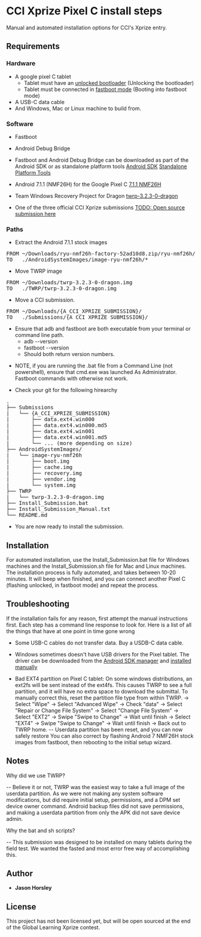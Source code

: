 # CCI Xprize Pixel C install steps

Manual and automated installation options for CCI's Xprize entry.

## Requirements

### Hardware

* A google pixel C tablet
	* Tablet must have an [unlocked bootloader](https://source.android.com/setup/build/running) (Unlocking the bootloader)
	* Tablet must be connected in [fastboot mode](https://source.android.com/setup/build/running) (Booting into fastboot mode)
* A USB-C data cable
* And Windows, Mac or Linux machine to build from.

### Software

* Fastboot
* Android Debug Bridge

* Fastboot and Android Debug Bridge can be downloaded as part of the Android SDK or as standalone platform tools
	[Android SDK](https://developer.android.com/studio/)
	[Standalone Platform Tools](https://developer.android.com/studio/releases/platform-tools#download)

* Android 7.1.1 (NMF26H) for the Google Pixel C
	[7.1.1 NMF26H](https://developers.google.com/android/images)

* Team Windows Recovery Project for Dragon
	[twrp-3.2.3-0-dragon](https://dl.twrp.me/dragon/twrp-3.2.3-0-dragon.img.html)


* One of the three official CCI Xprize submissions
	[TODO: Open source submission here]()


### Paths

* Extract the Android 7.1.1 stock images  
<pre>
FROM ~/Downloads/ryu-nmf26h-factory-52ad10d8.zip/ryu-nmf26h/*  
TO   ./AndroidSystemImages/image-ryu-nmf26h/*  
</pre>

* Move TWRP image  
<pre>
FROM ~/Downloads/twrp-3.2.3-0-dragon.img  
TO   ./TWRP/twrp-3.2.3-0-dragon.img  
</pre>

* Move a CCI submission.  
<pre>
FROM ~/Downloads/{A_CCI_XPRIZE_SUBMISSION}/  
TO   ./Submissions/{A_CCI_XPRIZE_SUBMISSION}/  
</pre>

* Ensure that adb and fastboot are both executable from your terminal or command line path.
	* adb --version
	* fastboot --version
	- Should both return version numbers.
	
- NOTE, if you are running the .bat file from a Command Line (not powershell), ensure that cmd.exe was launched As Administrator. Fastboot commands with otherwise not work.

* Check your git for the following hirearchy

<pre>
.  
├── Submissions  
|   └── {A_CCI_XPRIZE_SUBMISSION}  
|       ├── data.ext4.win000  
|       ├── data.ext4.win000.md5  
|       ├── data.ext4.win001  
|       ├── data.ext4.win001.md5  
|       └── ... (more depending on size)  
├── AndroidSystemImages/  
|   └── image-ryu-nmf26h  
|       ├── boot.img  
|       ├── cache.img  
|       ├── recovery.img  
|       ├── vendor.img  
|       └── system.img  
├── TWRP  
|   └── twrp-3.2.3-0-dragon.img  
├── Install_Submission.bat  
├── Install_Submission_Manual.txt  
└── README.md  
</pre>

* You are now ready to install the submission.

## Installation

For automated installation, use the Install_Submission.bat file for Windows machines and the Install_Submission.sh file for Mac and Linux machines. The installation process is fully automated, and takes between 10-20 minutes. It will beep when finished, and you can connect another Pixel C (flashing unlocked, in fastboot mode) and repeat the process.

## Troubleshooting

If the installation fails for any reason, first attempt the manual instructions first. Each step has a command line response to look for. Here is a list of all the things that have at one point in time gone wrong

* Some USB-C cables do not transfer data. Buy a USDB-C data cable.
* Windows sometimes doesn't have USB drivers for the Pixel tablet. The driver can be downloaded from the [Android SDK manager](https://developer.android.com/studio/run/win-usb) and [installed manually](https://developer.android.com/studio/run/oem-usb#InstallingDriver)

* Bad EXT4 partition on Pixel C tablet: 
On some windows distributions, an ext2fs will be sent instead of the ext4fs. This causes TWRP to see a full partition, and it will have no extra space to download the submittal. To manually correct this, reset the partition file type from within TWRP.
	-> Select "Wipe"
	-> Select "Advanced Wipe"
	-> Check "data"
	-> Select "Repair or Change File System"
	-> Select "Change File System"
	-> Select "EXT2"
	-> Swipe "Swipe to Change"
	-> Wait until finish
	-> Select "EXT4"
	-> Swipe "Swipe to Change"
	-> Wait until finish
	-> Back out to TWRP home.
	-- Userdata partition has been reset, and you can now safely restore
You can also correct by flashing Android 7 NMF26H stock images from fastboot, then rebooting to the initial setup wizard.

## Notes

Why did we use TWRP? 

 -- Believe it or not, TWRP was the easiest way to take a full image of the userdata partition. As we were not making any system software modifications, but did require initial setup, permissions, and a DPM set device owner command. Android backup files did not save permissions, and making a userdata partition from only the APK did not save device admin.

Why the bat and sh scripts?

 -- This submission was designed to be installed on many tablets during the field test. We wanted the fasted and most error free way of accomplishing this.

## Author

* **Jason Horsley**

## License

This project has not been licensed yet, but will be open sourced at the end of the Global Learning Xprize contest.
